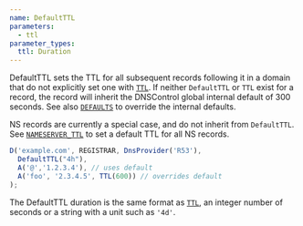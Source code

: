 ```yaml
---
name: DefaultTTL
parameters:
  - ttl
parameter_types:
  ttl: Duration
---
```


DefaultTTL sets the TTL for all subsequent records following it in a domain that do not explicitly set one with [`TTL`](../record/TTL.md). If neither `DefaultTTL` or `TTL` exist for a record,
the record will inherit the DNSControl global internal default of 300 seconds. See also [`DEFAULTS`](../global/DEFAULTS.md) to override the internal defaults.

NS records are currently a special case, and do not inherit from `DefaultTTL`. See [`NAMESERVER_TTL`](../domain/NAMESERVER_TTL.md) to set a default TTL for all NS records.


```javascript
D('example.com', REGISTRAR, DnsProvider('R53'),
  DefaultTTL("4h"),
  A('@','1.2.3.4'), // uses default
  A('foo', '2.3.4.5', TTL(600)) // overrides default
);
```

The DefaultTTL duration is the same format as [`TTL`](../record/TTL.md), an integer number of seconds
or a string with a unit such as `'4d'`.
